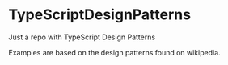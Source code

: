# TypeScriptDesignPatterns
Just a repo with TypeScript Design Patterns

Examples are based on the design patterns found on wikipedia.
